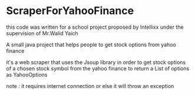 # ScraperForYahooFinance
this code was written for a school project proposed by Intellixx under the supervision of Mr.Walid Yaich

A small java project that helps people to get stock options from yahoo finance 

it's a web scraper that uses the Jsoup library in order to get stock options of a chosen stock symbol from the yahoo finance to return a List of options as YahooOptions 

note : it requires internet connection or else it will throw an exception
